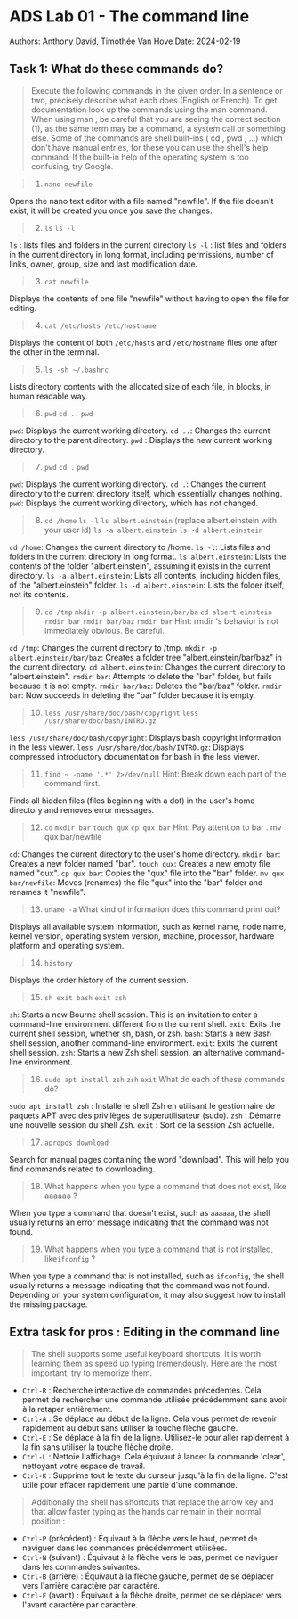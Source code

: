 # ADS Lab 01 - The command line
Authors: Anthony David, Timothée Van Hove
Date: 2024-02-19



## Task 1: What do these commands do?
> Execute the following commands in the given order. In a sentence or two, precisely describe what each does (English or French).
> To get documentation look up the commands using the man command. When using man , be careful that you are seeing the correct section (1), as the same term may be a command, a system call or something else. Some of the commands are shell built-ins ( cd , pwd , ...) which don't have manual entries, for these you can use the shell's help command. If the built-in help of the operating system is too confusing, try Google.

> 1. `nano newfile` 

Opens the nano text editor with a file named "newfile". If the file doesn't exist, it will be created you once you save the changes.

> 2. `ls` 
> `ls -l`

`ls` : lists files and folders in the current directory
`ls -l` : list files and folders in the current directory in long format, including permissions, number of links, owner, group, size and last modification date.

> 3. `cat newfile`  

Displays the contents of one file "newfile" without having to open the file for editing.


> 4. `cat /etc/hosts /etc/hostname`  

Displays the content of both `/etc/hosts` and `/etc/hostname` files one after the other in the terminal.

> 5. `ls -sh ~/.bashrc` 

Lists directory contents with the allocated size of each file, in blocks, in human readable way.

> 6. `pwd`
      `cd ..`
      `pwd`

`pwd`: Displays the current working directory.
`cd ..`: Changes the current directory to the parent directory.
`pwd` : Displays the new current working directory.

> 7. `pwd`
      `cd .`
      `pwd`

`pwd`: Displays the current working directory.
`cd .`: Changes the current directory to the current directory itself, which essentially changes nothing.
`pwd`: Displays the current working directory, which has not changed.

> 8. `cd /home`
      `ls -l`
      `ls albert.einstein` (replace albert.einstein with your user id)
      `ls -a albert.einstein`
      `ls -d albert.einstein`

`cd /home`: Changes the current directory to /home.
`ls -l`: Lists files and folders in the current directory in long format.
`ls albert.einstein`: Lists the contents of the folder "albert.einstein", assuming it exists in the current directory.
`ls -a albert.einstein`: Lists all contents, including hidden files, of the "albert.einstein" folder.
`ls -d albert.einstein`: Lists the folder itself, not its contents.

> 9. `cd /tmp`
      `mkdir -p albert.einstein/bar/ba`
      `cd albert.einstein`
      `rmdir bar`
      `rmdir bar/baz`
      `rmdir bar`
      Hint: rmdir 's behavior is not immediately obvious. Be careful.

`cd /tmp`: Changes the current directory to /tmp.
`mkdir -p albert.einstein/bar/baz`: Creates a folder tree "albert.einstein/bar/baz" in the current directory.
`cd albert.einstein`: Changes the current directory to "albert.einstein".
`rmdir bar`: Attempts to delete the "bar" folder, but fails because it is not empty.
`rmdir bar/baz`: Deletes the "bar/baz" folder.
`rmdir bar`: Now succeeds in deleting the "bar" folder because it is empty.

> 10. `less /usr/share/doc/bash/copyright`
      `less /usr/share/doc/bash/INTRO.gz`

`less /usr/share/doc/bash/copyright`: Displays bash copyright information in the less viewer.
`less /usr/share/doc/bash/INTRO.gz`: Displays compressed introductory documentation for bash in the less viewer.

> 11. `find ~ -name '.*' 2>/dev/null`
      Hint: Break down each part of the command first.

Finds all hidden files (files beginning with a dot) in the user's home directory and removes error messages.

> 12. `cd`
      `mkdir bar`
      `touch qux`
      `cp qux bar`
      Hint: Pay attention to bar . mv qux bar/newfile

`cd`: Changes the current directory to the user's home directory.
`mkdir bar`: Creates a new folder named "bar".
`touch qux`: Creates a new empty file named "qux".
`cp qux bar`: Copies the "qux" file into the "bar" folder.
`mv qux bar/newfile`: Moves (renames) the file "qux" into the "bar" folder and renames it "newfile".

> 13. `uname -a`
      What kind of information does this command print out?

Displays all available system information, such as kernel name, node name, kernel version, operating system version, machine, processor, hardware platform and operating system.

> 14. `history`

Displays the order history of the current session.

> 15. `sh exit bash`
      `exit zsh`

`sh`: Starts a new Bourne shell session. This is an invitation to enter a command-line environment different from the current shell.
`exit`: Exits the current shell session, whether sh, bash, or zsh.
`bash`: Starts a new Bash shell session, another command-line environment.
`exit`: Exits the current shell session.
`zsh`: Starts a new Zsh shell session, an alternative command-line environment.

> 16. `sudo apt install zsh`
      `zsh`
      `exit`
      What do each of these commands do?

`sudo apt install zsh` : Installe le shell Zsh en utilisant le gestionnaire de paquets APT avec des privilèges de superutilisateur (sudo).
`zsh` : Démarre une nouvelle session du shell Zsh.
`exit` : Sort de la session Zsh actuelle.

> 17. `apropos download`

Search for manual pages containing the word "download". This will help you find commands related to downloading.

> 18. What happens when you type a command that does not exist, like aaaaaa ?

When you type a command that doesn't exist, such as `aaaaaa`, the shell usually returns an error message indicating that the command was not found.

> 19. What happens when you type a command that is not installed, like`ifconfig` ?

When you type a command that is not installed, such as `ifconfig`, the shell usually returns a message indicating that the command was not found. Depending on your system configuration, it may also suggest how to install the missing package.

## Extra task for pros : Editing in the command line
> The shell supports some useful keyboard shortcuts. It is worth learning them as speed up typing tremendously. Here are the most important, try to memorize them.

- `Ctrl-R` : Recherche interactive de commandes précédentes. Cela permet de rechercher une commande utilisée précédemment sans avoir à la retaper entièrement.
- `Ctrl-A` : Se déplace au début de la ligne. Cela vous permet de revenir rapidement au début sans utiliser la touche flèche gauche.
- `Ctrl-E` : Se déplace à la fin de la ligne. Utilisez-le pour aller rapidement à la fin sans utiliser la touche flèche droite.
- `Ctrl-L` : Nettoie l'affichage. Cela équivaut à lancer la commande 'clear', nettoyant votre espace de travail.
- `Ctrl-K` : Supprime tout le texte du curseur jusqu'à la fin de la ligne. C'est utile pour effacer rapidement une partie d'une commande.

> Additionally the shell has shortcuts that replace the arrow key and that allow faster typing as the hands car remain in their normal position :

- `Ctrl-P` (précédent) : Équivaut à la flèche vers le haut, permet de naviguer dans les commandes précédemment utilisées.
- `Ctrl-N` (suivant) : Équivaut à la flèche vers le bas, permet de naviguer dans les commandes suivantes.
- `Ctrl-B` (arrière) : Équivaut à la flèche gauche, permet de se déplacer vers l'arrière caractère par caractère.
- `Ctrl-F` (avant) : Équivaut à la flèche droite, permet de se déplacer vers l'avant caractère par caractère.
